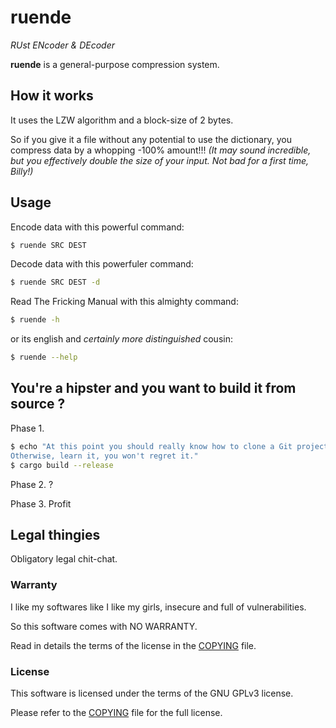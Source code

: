 # ruende

*RUst ENcoder & DEcoder*

**ruende** is a general-purpose compression system.


## How it works

It uses the LZW algorithm and a block-size of 2 bytes.

So if you give it a file without any potential to use the dictionary, you compress data by a whopping -100% amount!!!
*(It may sound incredible, but you effectively double the size of your input. Not bad for a first time, Billy!)*

## Usage

Encode data with this powerful command:
```sh
$ ruende SRC DEST
```

Decode data with this powerfuler command:
```sh
$ ruende SRC DEST -d
```

Read The Fricking Manual with this almighty command:
```sh
$ ruende -h
```
or its english and *certainly more distinguished* cousin:
```sh
$ ruende --help
```

## You're a hipster and you want to build it from source ?

Phase 1.
```sh
$ echo "At this point you should really know how to clone a Git project. \
Otherwise, learn it, you won't regret it."
$ cargo build --release
```

Phase 2.
?

Phase 3.
Profit

## Legal thingies
Obligatory legal chit-chat.

### Warranty
I like my softwares like I like my girls, insecure and full of vulnerabilities.

So this software comes with NO WARRANTY.

Read in details the terms of the license in the [COPYING](./COPYING) file.

### License

This software is licensed under the terms of the GNU GPLv3 license.

Please refer to the [COPYING](./COPYING) file for the full license.
